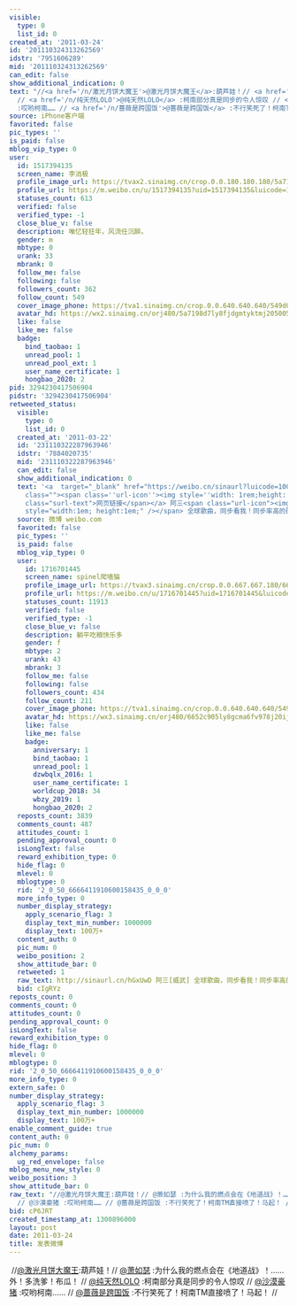 ```yaml
---
visible:
  type: 0
  list_id: 0
created_at: '2011-03-24'
id: '201110324313262569'
idstr: '7951606289'
mid: '201110324313262569'
can_edit: false
show_additional_indication: 0
text: "//<a href='/n/激光月饼大魔王'>@激光月饼大魔王</a>:葫芦娃！// <a href='/n/萧如瑟'>@萧如瑟</a> :为什么我的燃点会在《地道战》！……外！多洗爹！布瓜！
  // <a href='/n/纯天然LOLO'>@纯天然LOLO</a> :柯南部分真是同步的令人惊叹 // <a href='/n/沙漠豪猪'>@沙漠豪猪</a>
  :哎哟柯南…… // <a href='/n/蔷薇是跨国饭'>@蔷薇是跨国饭</a> :不行笑死了！柯南TM直接喷了！马起！ //"
source: iPhone客户端
favorited: false
pic_types: ''
is_paid: false
mblog_vip_type: 0
user:
  id: 1517394135
  screen_name: 李消极
  profile_image_url: https://tvax2.sinaimg.cn/crop.0.0.180.180.180/5a7198d7ly8fjdgmtyktmj20500500so.jpg?KID=imgbed,tva&Expires=1606400175&ssig=4xLk0FB994
  profile_url: https://m.weibo.cn/u/1517394135?uid=1517394135&luicode=10000011&lfid=2304131517394135_-_WEIBO_SECOND_PROFILE_WEIBO
  statuses_count: 613
  verified: false
  verified_type: -1
  close_blue_v: false
  description: 唯忆轻狂年，风流任沉醉。
  gender: m
  mbtype: 0
  urank: 33
  mbrank: 0
  follow_me: false
  following: false
  followers_count: 362
  follow_count: 549
  cover_image_phone: https://tva1.sinaimg.cn/crop.0.0.640.640.640/549d0121tw1egm1kjly3jj20hs0hsq4f.jpg
  avatar_hd: https://wx2.sinaimg.cn/orj480/5a7198d7ly8fjdgmtyktmj20500500so.jpg
  like: false
  like_me: false
  badge:
    bind_taobao: 1
    unread_pool: 1
    unread_pool_ext: 1
    user_name_certificate: 1
    hongbao_2020: 2
pid: 3294230417506904
pidstr: '3294230417506904'
retweeted_status:
  visible:
    type: 0
    list_id: 0
  created_at: '2011-03-22'
  id: '231110322287963946'
  idstr: '7884020735'
  mid: '231110322287963946'
  can_edit: false
  show_additional_indication: 0
  text: '<a  target="_blank" href="https://weibo.cn/sinaurl?luicode=10000011&lfid=2304131517394135_-_WEIBO_SECOND_PROFILE_WEIBO&u=http%3A%2F%2Fv.youku.com%2Fv_show%2Fid_XMjUyMzc3Mzky.html"
    class=""><span class=''url-icon''><img style=''width: 1rem;height: 1rem'' src=''//h5.sinaimg.cn/upload/2015/09/25/3/timeline_card_small_web_default.png''></span><span
    class="surl-text">网页链接</span></a> 阿三<span class="url-icon"><img alt=[威武] src="https://h5.sinaimg.cn/m/emoticon/icon/others/f_v5-bbd6f199c2.png"
    style="width:1em; height:1em;" /></span> 全球歌曲，同步看我！同步率高的破表！ '
  source: 微博 weibo.com
  favorited: false
  pic_types: ''
  is_paid: false
  mblog_vip_type: 0
  user:
    id: 1716701445
    screen_name: spinel爬墙猫
    profile_image_url: https://tvax3.sinaimg.cn/crop.0.0.667.667.180/6652c905ly8gcma6fv978j20ij0ijaal.jpg?KID=imgbed,tva&Expires=1606400175&ssig=5ddxl66%2BpO
    profile_url: https://m.weibo.cn/u/1716701445?uid=1716701445&luicode=10000011&lfid=2304131517394135_-_WEIBO_SECOND_PROFILE_WEIBO
    statuses_count: 11913
    verified: false
    verified_type: -1
    close_blue_v: false
    description: 躺平吃粮快乐多
    gender: f
    mbtype: 2
    urank: 43
    mbrank: 3
    follow_me: false
    following: false
    followers_count: 434
    follow_count: 211
    cover_image_phone: https://tva1.sinaimg.cn/crop.0.0.640.640.640/549d0121tw1egm1kjly3jj20hs0hsq4f.jpg
    avatar_hd: https://wx3.sinaimg.cn/orj480/6652c905ly8gcma6fv978j20ij0ijaal.jpg
    like: false
    like_me: false
    badge:
      anniversary: 1
      bind_taobao: 1
      unread_pool: 1
      dzwbqlx_2016: 1
      user_name_certificate: 1
      worldcup_2018: 34
      wbzy_2019: 1
      hongbao_2020: 2
  reposts_count: 3839
  comments_count: 487
  attitudes_count: 1
  pending_approval_count: 0
  isLongText: false
  reward_exhibition_type: 0
  hide_flag: 0
  mlevel: 0
  mblogtype: 0
  rid: '2_0_50_6666411910600158435_0_0_0'
  more_info_type: 0
  number_display_strategy:
    apply_scenario_flag: 3
    display_text_min_number: 1000000
    display_text: 100万+
  content_auth: 0
  pic_num: 0
  weibo_position: 2
  show_attitude_bar: 0
  retweeted: 1
  raw_text: http://sinaurl.cn/hGxUwD 阿三[威武] 全球歌曲，同步看我！同步率高的破表！ ​​​
  bid: cIgRYz
reposts_count: 0
comments_count: 0
attitudes_count: 0
pending_approval_count: 0
isLongText: false
reward_exhibition_type: 0
hide_flag: 0
mlevel: 0
mblogtype: 0
rid: '2_0_50_6666411910600158435_0_0_0'
more_info_type: 0
extern_safe: 0
number_display_strategy:
  apply_scenario_flag: 3
  display_text_min_number: 1000000
  display_text: 100万+
enable_comment_guide: true
content_auth: 0
pic_num: 0
alchemy_params:
  ug_red_envelope: false
mblog_menu_new_style: 0
weibo_position: 3
show_attitude_bar: 0
raw_text: "//@激光月饼大魔王:葫芦娃！// @萧如瑟 :为什么我的燃点会在《地道战》！……外！多洗爹！布瓜！ // @纯天然LOLO :柯南部分真是同步的令人惊叹
  // @沙漠豪猪 :哎哟柯南…… // @蔷薇是跨国饭 :不行笑死了！柯南TM直接喷了！马起！ //"
bid: cP6JRT
created_timestamp_at: 1300896000
layout: post
date: 2011-03-24
title: 发表微博
---
```


![]()
//<a href='/n/激光月饼大魔王'>@激光月饼大魔王</a>:葫芦娃！// <a href='/n/萧如瑟'>@萧如瑟</a> :为什么我的燃点会在《地道战》！……外！多洗爹！布瓜！ // <a href='/n/纯天然LOLO'>@纯天然LOLO</a> :柯南部分真是同步的令人惊叹 // <a href='/n/沙漠豪猪'>@沙漠豪猪</a> :哎哟柯南…… // <a href='/n/蔷薇是跨国饭'>@蔷薇是跨国饭</a> :不行笑死了！柯南TM直接喷了！马起！ //
